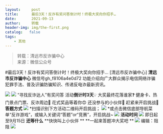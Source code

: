 ```yaml
---
layout:     post
title:      最后3天！反诈有奖问答倒计时！终极大奖向你招手…
date:       2021-09-13
author:     转载
header-img: img/the-first.png
catalog:   false
tags:
    - 其他
---
```


<blockquote><p>转载：清远市反诈骗中心<br>
来源：微信公众号</p></blockquote>

#最后3天！反诈有奖问答倒计时！终极大奖向你招手…
[清远市反诈骗中心]
**清远市反诈骗中心**
微信号gh_f8106a4e0d72
功能介绍向广大群众揭示电信网络诈骗犯罪手法、普及识骗防骗知识、传递反电诈最新资讯。

![]({{site.baseurl}}/postimg/3CxTSiafadcic5zyXUfbXLUClzlpaoknCpV4bErPg2kuuS97hoJJbNCtFOVZ9X0j5W26HDaregC5kibiaLGl8CPr9A.gif)
![]({{site.baseurl}}/postimg/3CxTSiafadcicRibibA6hB6PKeBowBhPp6GcrjVCn19SkQNbztbhLdEg86rqGkGYmJ67QUXM9yicI6kbVc5SXOgQq7w.png)
“寻找反诈达人”有奖问答
活动**倒计时3天**💡
大奖最终花落谁家❓
健身卡、热门景点门票、反诈周边🎁
花式奖品等着你😍
还没参与的小伙伴🥂
赶紧来开启挑战👀
**答题方式**
![]({{site.baseurl}}/postimg/3CxTSiafadcibAcGW8ibS9O2QBY4OhFkwMr9xTAtRGQQtAfTbcbtVibmAL2BibLwbWiaibG2U4hhmkmd06hbkWQSPY4icQ.png)
*扫描识别下方活动二维码开启挑战；
![]({{site.baseurl}}/postimg/3CxTSiafadcibAcGW8ibS9O2QBY4OhFkwMrUEKbD0Ehv2Y8auBJA3F7cf1eI9yRkCSWKvPHWwdPIWibZPiay1M47s7A.png)
*或点击微信底部导航菜单“反诈游戏”，或输入关键词“答题”or“竞赛”，开启挑战~
![]({{site.baseurl}}/postimg/3CxTSiafadc9AjVJN7zd3B5uxF536oXibdCUI5Z69E4LK7SymX9Z6rLoJ9wQFtCfURI7ClicxudNBoDegS9Uiamiapw.jpeg)
**活动时间**
![]({{site.baseurl}}/postimg/3CxTSiafadcibAcGW8ibS9O2QBY4OhFkwMr9xTAtRGQQtAfTbcbtVibmAL2BibLwbWiaibG2U4hhmkmd06hbkWQSPY4icQ.png)
即日起至9月15日
**还等什么**
**快快叫上小伙伴
**
**一起来答题冲大奖吧
**
![]({{site.baseurl}}/postimg/Via5Nb9MrE0fOMOHTGA7Gm6icDWuRaM5KHt7wumE76iazkAR3A3YJicMxnslHZkSjDxSBqskTXky2gJO6WSWj4icvxg.gif)
编辑：阻阻
![]({{site.baseurl}}/postimg/3CxTSiafadcic5zyXUfbXLUClzlpaoknCpErldQhhamfG7KH1qHGrr3icT9iaAoE1B4noSO7EewO2k8fys5pMuaoog.gif)
